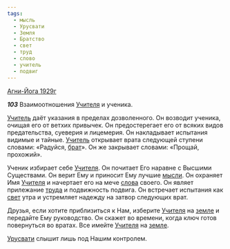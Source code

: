 ```yaml
---
tags:
  - мысль
  - Урусвати
  - Земля
  - Братство
  - свет
  - труд
  - слово
  - учитель
  - подвиг
---
```


[Агни-Йога 1929г](https://127.0.0.1:4002/agni/1929)

___103___
Взаимоотношения [Учителя](../../../tags/#учитель) и ученика.   

[Учитель](../../../tags/#учитель) даёт указания в пределах дозволенного. Он возводит ученика, очищая его от ветхих привычек. Он предостерегает его от всяких видов предательства, суеверия и лицемерия. Он накладывает испытания видимые и тайные. [Учитель](../../../tags/#учитель) открывает врата следующей ступени словами: «Радуйся, [брат](../../../tags/#Братство)». Он же закрывает словами: «Прощай, прохожий».   

Ученик избирает себе [Учителя](../../../tags/#учитель). Он почитает Его наравне с Высшими Существами. Он верит Ему и приносит Ему лучшие [мысли](../../../tags/#мысль). Он охраняет Имя [Учителя](../../../tags/#учитель) и начертает его на мече [слова](../../../tags/#слово) своего. Он являет прилежание [труда](../../../tags/#труд) и подвижность подвига. Он встречает испытания как [свет](../../../tags/#свет) утра и устремляет надежду на затвор следующих врат.   

Друзья, если хотите приблизиться к Нам, изберите [Учителя](../../../tags/#учитель) на [земле](../../../tags/#Земля) и передайте Ему руководство. Он скажет во времени, когда ключ готов повернуться во вратах. Все имейте [Учителя](../../../tags/#учитель) на [земле](../../../tags/#Земля).   

[Урусвати](../../../tags/#Урусвати) слышит лишь под Нашим контролем.